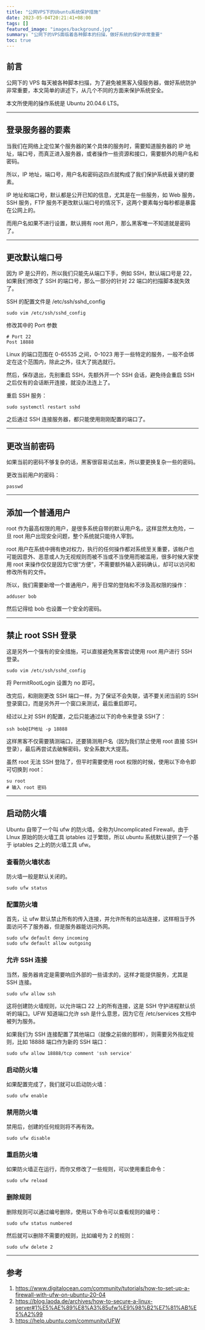 ```yaml
---
title: "公网VPS下的Ubuntu系统保护措施"
date: 2023-05-04T20:21:41+08:00
tags: []
featured_image: "images/background.jpg"
summary: "公网下的VPS面临着各种脚本的扫描，做好系统的保护非常重要"
toc: true
---
```


## 前言

公网下的 VPS 每天被各种脚本扫描，为了避免被黑客入侵服务器，做好系统防护非常重要，本文简单的讲述下，从几个不同的方面来保护系统安全。

本文所使用的操作系统是 Ubuntu 20.04.6 LTS。

---

## 登录服务器的要素

当我们在网络上定位某个服务器的某个具体的服务时，需要知道服务器的 IP 地址，端口号，而真正进入服务器，或者操作一些资源和接口，需要额外的用户名和密码。

所以，IP 地址，端口号，用户名和密码这四点就构成了我们保护系统最关键的要素。

IP 地址和端口号，默认都是公开已知的信息，尤其是在一些服务，如 Web 服务，SSH 服务，FTP 服务不更改默认端口号的情况下，这两个要素每分每秒都是暴露在公网上的。

而用户名如果不进行设置，默认拥有 root 用户，那么黑客唯一不知道就是密码了。

---

## 更改默认端口号

因为 IP 是公开的，所以我们只能先从端口下手，例如 SSH，默认端口号是 22，如果我们修改了 SSH 的端口号，那么一部分的针对 22 端口的扫描脚本就失效了。

SSH 的配置文件是 /etc/ssh/sshd_config 

```shell
sudo vim /etc/ssh/sshd_config
```

修改其中的 Port 参数

```
# Port 22
Post 18888
```

Linux 的端口范围在 0-65535 之间，0-1023 用于一些特定的服务，一般不会绑定在这个范围内，除此之外，往大了挑选就行。

然后，保存退出，先别重启 SSH，先额外开一个 SSH 会话，避免待会重启 SSH 之后仅有的会话断开连接，就没办法连上了。

重启 SSH 服务：

```shell
sudo systemctl restart sshd
```

之后通过 SSH 连接服务器，都只能使用刚刚配置的端口了。

---

## 更改当前密码

如果当前的密码不够复杂的话，黑客很容易试出来，所以要更换复杂一些的密码。

更改当前用户的密码：

```shell
passwd
```

---

## 添加一个普通用户

root 作为最高权限的用户，是很多系统自带的默认用户名，这样显然太危险，一旦 root 用户出现安全问题，整个系统就只能待人宰割。

root 用户在系统中拥有绝对权力，执行的任何操作都对系统至关重要，该帐户也可能因意外、恶意或人为无视规则而被不当或不当使用而被滥用，很多时候大家使用 root 来操作仅仅是因为它很“方便”，不需要额外输入密码确认，却可以访问和修改所有的文件。

所以，我们需要新增一个普通用户，用于日常的登陆和不涉及高权限的操作：

```shell
adduser bob
```

然后记得给 bob 也设置一个安全的密码。

---

## 禁止 root SSH 登录

这是另外一个强有的安全措施，可以直接避免黑客尝试使用 root 用户进行 SSH 登录。

```shell
sudo vim /etc/ssh/sshd_config
```

将 PermitRootLogin 设置为 no 即可。

改完后，和刚刚更改 SSH 端口一样，为了保证不会失联，请不要关闭当前的 SSH 登录窗口，而是另外开一个窗口来测试，最后重启即可。

经过以上对 SSH 的配置，之后只能通过以下的命令来登录 SSH了：

```shell
ssh bob@IP地址 -p 18888
```

这样黑客不仅需要猜测端口，还要猜测用户名（因为我们禁止使用 root 直接 SSH 登录），最后再尝试去破解密码，安全系数大大提高。

虽然 root 无法 SSH 登陆了，但平时需要使用 root 权限的时候，使用以下命令即可切换到 root：

```shell
su root
# 输入 root 密码
```

---

## 启动防火墙

Ubuntu 自带了一个叫 ufw 的防火墙，全称为Uncomplicated Firewall，由于 LInux 原始的防火墙工具 iptables 过于繁琐，所以 ubuntu 系统默认提供了一个基于 iptables 之上的防火墙工具 ufw。

### 查看防火墙状态

防火墙一般是默认关闭的。

```shell
sudo ufw status
```

### 配置防火墙

首先，让 ufw 默认禁止所有的传入连接，并允许所有的出站连接，这样相当于外面访问不了服务器，但是服务器能访问外网。

```shell
sudo ufw default deny incoming
sudo ufw default allow outgoing
```

### 允许 SSH 连接

当然，服务器肯定是需要响应外部的一些请求的，这样才能提供服务，尤其是 SSH 连接。

```shell
sudo ufw allow ssh
```

这将创建防火墙规则，以允许端口 22 上的所有连接，这是 SSH 守护进程默认侦听的端口。UFW 知道端口允许 ssh 是什么意思，因为它在 /etc/services 文档中被列为服务。

如果我们为 SSH 连接配置了其他端口（就像之前做的那样），则需要另外指定规则，比如 18888 端口作为新的 SSH 端口：

```shell
sudo ufw allow 18888/tcp comment 'ssh service'
```

### 启动防火墙

如果配置完成了，我们就可以启动防火墙：

```shell
sudo ufw enable
```

### 禁用防火墙

禁用后，创建的任何规则将不再有效。

```shell
sudo ufw disable
```

### 重启防火墙

如果防火墙正在运行，而你又修改了一些规则，可以使用重启命令：

```shell
sudo ufw reload
```

### 删除规则

删除规则可以通过编号删除，使用以下命令可以查看规则的编号：

```shell
sudo ufw status numbered
```

然后就可以删除不需要的规则，比如编号为 2 的规则：

```shell
sudo ufw delete 2
```

---

## 参考

1. https://www.digitalocean.com/community/tutorials/how-to-set-up-a-firewall-with-ufw-on-ubuntu-20-04
2. https://blog.laoda.de/archives/how-to-secure-a-linux-server#1%E5%AE%89%E8%A3%85ufw%E9%98%B2%E7%81%AB%E5%A2%99
3. https://help.ubuntu.com/community/UFW
